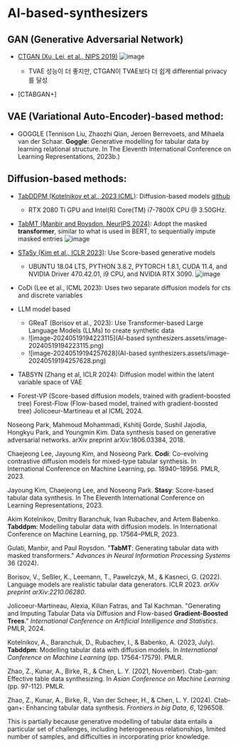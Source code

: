 # AI-based-synthesizers  

## GAN (Generative Adversarial Network)
- [CTGAN (Xu, Lei, et al., NIPS 2019)](https://arxiv.org/pdf/1907.00503)
  ![image](https://github.com/soyul5458/AI-based-synthesizers/assets/54921677/24a6e327-153f-4636-bb4d-01d2263d0f5e)
  -  TVAE 성능이 더 좋지만, CTGAN이 TVAE보다 더 쉽게 differential privacy를 달성  

- [CTABGAN+]


## VAE (Variational Auto-Encoder)-based method: 
  - GOGGLE (Tennison Liu, Zhaozhi Qian, Jeroen Berrevoets, and Mihaela van der Schaar. **Goggle**: Generative modelling for tabular data by learning relational structure. In The Eleventh International Conference on Learning Representations, 2023b.)

## Diffusion-based methods: 


  - [TabDDPM (Kotelnikov et al., 2023 ICML)](https://proceedings.mlr.press/v202/kotelnikov23a/kotelnikov23a.pdf): Diffusion-based models [github](https://github.com/yandex-research/tab-ddpm)
      - RTX 2080 Ti GPU and Intel(R) Core(TM) i7-7800X CPU @ 3.50GHz.
   
  - [TabMT (Manbir and Roysdon, NeurIPS 2024)](https://proceedings.neurips.cc/paper_files/paper/2023/file/90debc7cedb5cac83145fc8d18378dc5-Paper-Conference.pdf): Adopt the masked **transformer**, similar to what is used in BERT, to sequentially impute masked entries
    ![image](https://github.com/soyul5458/AI-based-synthesizers/assets/54921677/219f7846-819e-4c0d-bffb-6d126ea328cf)

  - [STaSy (Kim et al., ICLR 2023)](https://openreview.net/pdf?id=1mNssCWt_v): Use  Score-based generative models
      - UBUNTU 18.04 LTS, PYTHON 3.8.2, PYTORCH 1.8.1, CUDA 11.4, and NVIDIA Driver 470.42.01, i9 CPU, and NVIDIA RTX 3090. 
     ![image](https://github.com/soyul5458/AI-based-synthesizers/assets/54921677/a8729679-2da5-4864-b859-193fccc977ae)
    
  - CoDi (Lee et al., ICML 2023): Uses two separate diffusion models for cts and discrete variables 
- LLM model based 
  - GReaT (Borisov et al., 2023): Use Transformer-based Large Language Models (LLMs) to create synthetic data 
  - ![image-20240519194223115](AI-based synthesizers.assets/image-20240519194223115.png)
  - ![image-20240519194257628](AI-based synthesizers.assets/image-20240519194257628.png)
-  TABSYN (Zhang et al, ICLR 2024): Diffusion model within the latent variable space of VAE
- Forest-VP (Score-based diffusion models, trained with gradient-boosted tree) Forest-Flow (Flow-based model, trained with gradient-boosted tree) Jolicoeur-Martineau et al ICML 2024. 


Noseong Park, Mahmoud Mohammadi, Kshitij Gorde, Sushil Jajodia, Hongkyu Park, and Youngmin Kim. Data synthesis based on generative adversarial networks. arXiv preprint arXiv:1806.03384, 2018.

Chaejeong Lee, Jayoung Kim, and Noseong Park. **Codi**: Co-evolving contrastive diffusion models for mixed-type tabular synthesis. In International Conference on Machine Learning, pp. 18940–18956. PMLR, 2023.

Jayoung Kim, Chaejeong Lee, and Noseong Park. **Stasy**: Score-based tabular data synthesis. In The Eleventh International Conference on Learning Representations, 2023.

Akim Kotelnikov, Dmitry Baranchuk, Ivan Rubachev, and Artem Babenko. **Tabddpm**: Modelling tabular data with diffusion models. In International Conference on Machine Learning, pp. 17564–PMLR, 2023.

Gulati, Manbir, and Paul Roysdon. "**TabMT**: Generating tabular data with masked transformers." *Advances in Neural Information Processing Systems* 36 (2024).

Borisov, V., Seßler, K., Leemann, T., Pawelczyk, M., & Kasneci, G. (2022). Language models are realistic tabular data generators. ICLR 2023. *arXiv preprint arXiv:2210.06280*. 

Jolicoeur-Martineau, Alexia, Kilian Fatras, and Tal Kachman. "Generating and Imputing Tabular Data via Diffusion and Flow-based **Gradient-Boosted Trees**." *International Conference on Artificial Intelligence and Statistics*. PMLR, 2024. 

Kotelnikov, A., Baranchuk, D., Rubachev, I., & Babenko, A. (2023, July). **Tabddpm**: Modelling tabular data with diffusion models. In *International Conference on Machine Learning* (pp. 17564-17579). PMLR.

Zhao, Z., Kunar, A., Birke, R., & Chen, L. Y. (2021, November). Ctab-gan: Effective table data synthesizing. In *Asian Conference on Machine Learning* (pp. 97-112). PMLR.

Zhao, Z., Kunar, A., Birke, R., Van der Scheer, H., & Chen, L. Y. (2024). Ctab-gan+: Enhancing tabular data synthesis. *Frontiers in big Data*, *6*, 1296508.

This is partially because generative modelling of tabular data entails a particular set of challenges, including heterogeneous relationships, limited number of samples, and difficulties in incorporating prior knowledge. 



